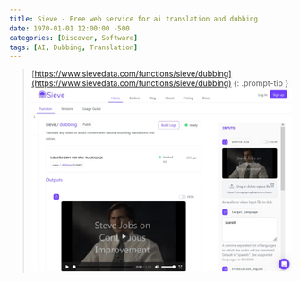 ```yaml
---
title: Sieve - Free web service for ai translation and dubbing
date: 1970-01-01 12:00:00 -500
categories: [Discover, Software]
tags: [AI, Dubbing, Translation]
---
```

> [https://www.sievedata.com/functions/sieve/dubbing](https://www.sievedata.com/functions/sieve/dubbing)
{: .prompt-tip }
![sieve.jpeg](/assets/images/sieve.jpeg)